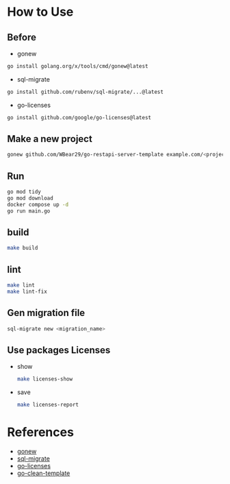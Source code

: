 # How to Use

## Before

- gonew

```bash
go install golang.org/x/tools/cmd/gonew@latest
```

- sql-migrate

```bash
go install github.com/rubenv/sql-migrate/...@latest
```

- go-licenses

```bash
go install github.com/google/go-licenses@latest
```

## Make a new project

```bash
gonew github.com/WBear29/go-restapi-server-template example.com/<project>
```

## Run

```bash
go mod tidy
go mod download
docker compose up -d
go run main.go
```

## build

```bash
make build
```

## lint

```bash
make lint
make lint-fix
```

## Gen migration file

```bash
sql-migrate new <migration_name>
```

## Use packages Licenses

- show
    ```bash
    make licenses-show
    ```
- save
    ```bash
    make licenses-report
    ```

# References

- [gonew](https://go.dev/blog/gonew)
- [sql-migrate](https://github.com/rubenv/sql-migrate)
- [go-licenses](https://github.com/google/go-licenses)
- [go-clean-template](https://github.com/evrone/go-clean-template)